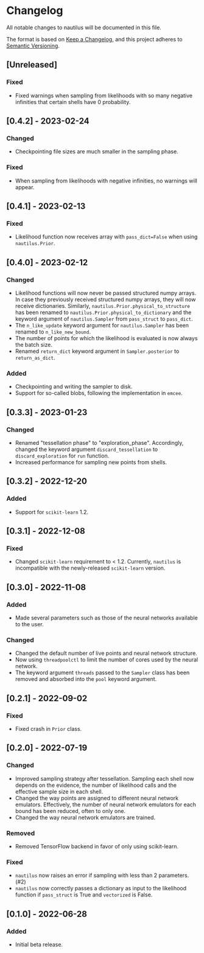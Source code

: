 # Changelog

All notable changes to nautilus will be documented in this file.

The format is based on [Keep a Changelog](https://keepachangelog.com/en/1.0.0/),
and this project adheres to [Semantic Versioning](https://semver.org/spec/v2.0.0.html).

## [Unreleased]

### Fixed
- Fixed warnings when sampling from likelihoods with so many negative infinities that certain shells have 0 probability.

## [0.4.2] - 2023-02-24

### Changed
- Checkpointing file sizes are much smaller in the sampling phase.

### Fixed
- When sampling from likelihoods with negative infinities, no warnings will appear.

## [0.4.1] - 2023-02-13

### Fixed
- Likelihood function now receives array with `pass_dict=False` when using `nautilus.Prior`.

## [0.4.0] - 2023-02-12

### Changed
- Likelihood functions will now never be passed structured numpy arrays. In case they previously received structured numpy arrays, they will now receive dictionaries. Similarly, `nautilus.Prior.physical_to_structure` has been renamed to `nautilus.Prior.physical_to_dictionary` and the keyword argument of `nautilus.Sampler` from `pass_struct` to `pass_dict`.
- The `n_like_update` keyword argument for `nautilus.Sampler` has been renamed to `n_like_new_bound`.
- The number of points for which the likelihood is evaluated is now always the batch size.
- Renamed `return_dict` keyword argument in `Sampler.posterior` to `return_as_dict`.

### Added
- Checkpointing and writing the sampler to disk.
- Support for so-called blobs, following the implementation in `emcee`.

## [0.3.3] - 2023-01-23

### Changed
- Renamed "tessellation phase" to "exploration_phase". Accordingly, changed the keyword argument `discard_tessellation` to `discard_exploration` for `run` function.
- Increased performance for sampling new points from shells.

## [0.3.2] - 2022-12-20

### Added
- Support for `scikit-learn` 1.2.

## [0.3.1] - 2022-12-08

### Fixed
- Changed `scikit-learn` requirement to < 1.2. Currently, `nautilus` is incompatible with the newly-released `scikit-learn` version.

## [0.3.0] - 2022-11-08

### Added
- Made several parameters such as those of the neural networks available to the user.

### Changed
- Changed the default number of live points and neural network structure.
- Now using `threadpoolctl` to limit the number of cores used by the neural network.
- The keyword argument `threads` passed to the `Sampler` class has been removed and absorbed into the `pool` keyword argument.

## [0.2.1] - 2022-09-02

### Fixed
- Fixed crash in `Prior` class.

## [0.2.0] - 2022-07-19

### Changed
- Improved sampling strategy after tessellation. Sampling each shell now depends on the evidence, the number of likelihood calls and the effective sample size in each shell.
- Changed the way points are assigned to different neural network emulators. Effectively, the number of neural network emulators for each bound has been reduced, often to only one.
- Changed the way neural network emulators are trained.

### Removed
- Removed TensorFlow backend in favor of only using scikit-learn.

### Fixed
- `nautilus` now raises an error if sampling with less than 2 parameters. (#2)
- `nautilus` now correctly passes a dictionary as input to the likelihood function if `pass_struct` is True and `vectorized` is False.

## [0.1.0] - 2022-06-28

### Added
- Initial beta release.
